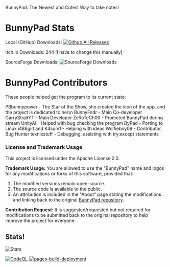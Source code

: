 BunnyPad: The Newest and Cutest Way to take notes!

# BunnyPad Stats

Local (GitHub) Downloads: [![Github All Releases](https://img.shields.io/github/downloads/GSYT-Productions/BunnyPad-SRC/total.svg)]()

Itch.io Downloads: 244 [I have to change this manually]

SourceForge Downloads: ![SourceForge Downloads](https://img.shields.io/sourceforge/dt/bunnypad)
# BunnyPad Contributors
These people helped get the program to its current state:

PBbunnypower - The Star of the Show, she created the icon of the app, and the project is dedicated to her\n
BunnyFndr - Main Co-developer
GarryStraitYT - Main Developer
ZeRoTeCh00 - Promoted BunnyPad during stream
UnityAI - Helped with bug checking the program
ByPad - Porting to Linux
i486girl and K4sum1 - Helping with ideas
Wolfieboy09 - Contributor, Bug Hunter
teknixstuff - Debugging, assisting with try:except statements
### License and Trademark Usage

This project is licensed under the Apache License 2.0.

**Trademark Usage:**
You are allowed to use the "BunnyPad" name and logos for any modifications or forks of this software, provided that:
1. The modified versions remain open-source.
2. The source code is available to the public.
3. An attribution is included in the "About" page stating the modifications and linking back to the original [BunnyPad repository](https://github.com/GSYT-Productions/BunnyPad-SRC).

**Contribution Request:**
It is suggested/requested but not required for modifications to be submitted back to the original repository to help improve the project for everyone.
## Stats!
![Stars](https://api.star-history.com/svg?repos=GSYT-Productions/BunnyPad-SRC&type=Date)

[![CodeQL](https://github.com/GSYT-Productions/BunnyPad-SRC/actions/workflows/github-code-scanning/codeql/badge.svg)](https://github.com/GSYT-Productions/BunnyPad-SRC/actions/workflows/github-code-scanning/codeql)
[![pages-build-deployment](https://github.com/GSYT-Productions/BunnyPad-SRC/actions/workflows/pages/pages-build-deployment/badge.svg)](https://github.com/GSYT-Productions/BunnyPad-SRC/actions/workflows/pages/pages-build-deployment)
